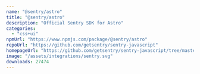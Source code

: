 ```yaml
---
name: "@sentry/astro"
title: "@sentry/astro"
description: "Official Sentry SDK for Astro"
categories:
  - "css+ui"
npmUrl: "https://www.npmjs.com/package/@sentry/astro"
repoUrl: "https://github.com/getsentry/sentry-javascript"
homepageUrl: "https://github.com/getsentry/sentry-javascript/tree/master/packages/astro"
image: "/assets/integrations/sentry.svg"
downloads: 27474
---
```

